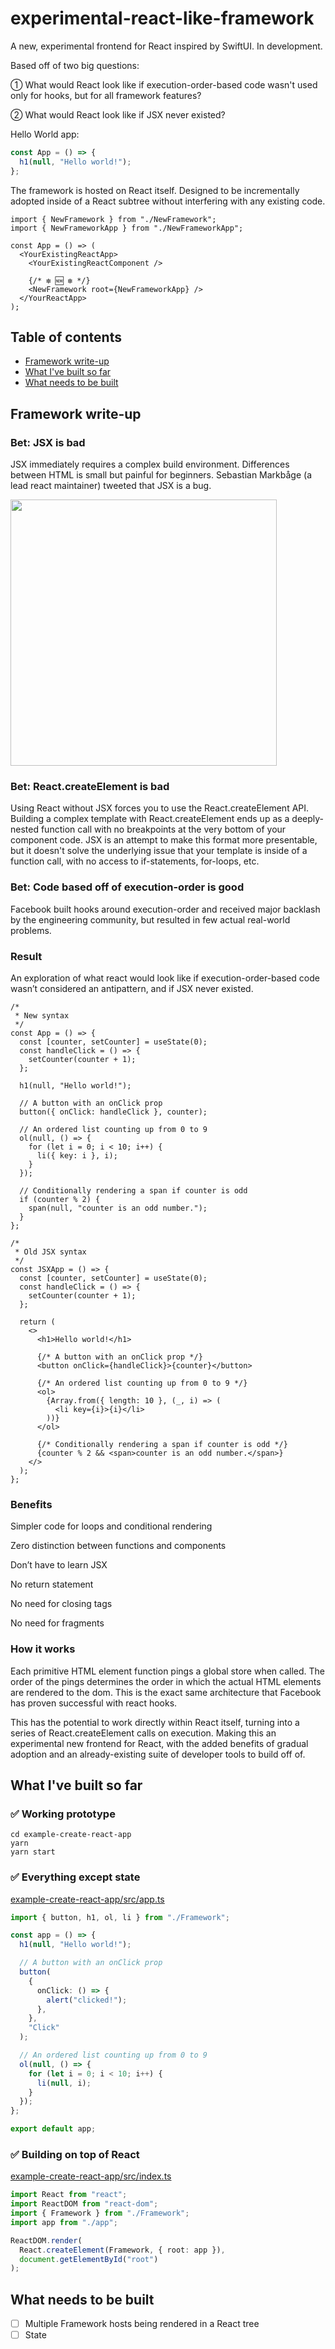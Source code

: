 # experimental-react-like-framework

A new, experimental frontend for React inspired by SwiftUI. In development.

Based off of two big questions:

① What would React look like if execution-order-based code wasn't used only for hooks, but for all framework features?

② What would React look like if JSX never existed?

Hello World app:

```ts
const App = () => {
  h1(null, "Hello world!");
};
```

The framework is hosted on React itself. Designed to be incrementally adopted inside of a React subtree without interfering with any existing code.

```tsx
import { NewFramework } from "./NewFramework";
import { NewFrameworkApp } from "./NewFrameworkApp";

const App = () => (
  <YourExistingReactApp>
    <YourExistingReactComponent />

    {/* ❇️ 🆕 ❇️ */}
    <NewFramework root={NewFrameworkApp} />
  </YourReactApp>
);
```

## Table of contents

- [Framework write-up](#framework-write-up)
- [What I've built so far](#what-ive-built-so-far)
- [What needs to be built](#what-needs-to-be-built)

## Framework write-up

### Bet: JSX is bad

JSX immediately requires a complex build environment. Differences between HTML is small but painful for beginners. Sebastian Markbåge (a lead react maintainer) tweeted that JSX is a bug.

<img width="426" src="https://user-images.githubusercontent.com/4934193/85815984-d5ace080-b71e-11ea-9231-8ee97584096b.png">

### Bet: React.createElement is bad

Using React without JSX forces you to use the React.createElement API. Building a complex template with React.createElement ends up as a deeply-nested function call with no breakpoints at the very bottom of your component code. JSX is an attempt to make this format more presentable, but it doesn't solve the underlying issue that your template is inside of a function call, with no access to if-statements, for-loops, etc.

### Bet: Code based off of execution-order is good

Facebook built hooks around execution-order and received major backlash by the engineering community, but resulted in few actual real-world problems.

### Result

An exploration of what react would look like if execution-order-based code wasn’t considered an antipattern, and if JSX never existed.

```tsx
/*
 * New syntax
 */
const App = () => {
  const [counter, setCounter] = useState(0);
  const handleClick = () => {
    setCounter(counter + 1);
  };

  h1(null, "Hello world!");

  // A button with an onClick prop
  button({ onClick: handleClick }, counter);

  // An ordered list counting up from 0 to 9
  ol(null, () => {
    for (let i = 0; i < 10; i++) {
      li({ key: i }, i);
    }
  });

  // Conditionally rendering a span if counter is odd
  if (counter % 2) {
    span(null, "counter is an odd number.");
  }
};

/*
 * Old JSX syntax
 */
const JSXApp = () => {
  const [counter, setCounter] = useState(0);
  const handleClick = () => {
    setCounter(counter + 1);
  };

  return (
    <>
      <h1>Hello world!</h1>

      {/* A button with an onClick prop */}
      <button onClick={handleClick}>{counter}</button>

      {/* An ordered list counting up from 0 to 9 */}
      <ol>
        {Array.from({ length: 10 }, (_, i) => (
          <li key={i}>{i}</li>
        ))}
      </ol>

      {/* Conditionally rendering a span if counter is odd */}
      {counter % 2 && <span>counter is an odd number.</span>}
    </>
  );
};
```

### Benefits

Simpler code for loops and conditional rendering

Zero distinction between functions and components

Don’t have to learn JSX

No return statement

No need for closing tags

No need for fragments

### How it works

Each primitive HTML element function pings a global store when called. The order of the pings determines the order in which the actual HTML elements are rendered to the dom. This is the exact same architecture that Facebook has proven successful with react hooks.

This has the potential to work directly within React itself, turning into a series of React.createElement calls on execution. Making this an experimental new frontend for React, with the added benefits of gradual adoption and an already-existing suite of developer tools to build off of.

## What I've built so far

### ✅ Working prototype

```
cd example-create-react-app
yarn
yarn start
```

### ✅ Everything except state

[example-create-react-app/src/app.ts](example-create-react-app/src/app.ts)

```ts
import { button, h1, ol, li } from "./Framework";

const app = () => {
  h1(null, "Hello world!");

  // A button with an onClick prop
  button(
    {
      onClick: () => {
        alert("clicked!");
      },
    },
    "Click"
  );

  // An ordered list counting up from 0 to 9
  ol(null, () => {
    for (let i = 0; i < 10; i++) {
      li(null, i);
    }
  });
};

export default app;
```

### ✅ Building on top of React

[example-create-react-app/src/index.ts](example-create-react-app/src/index.ts)

```ts
import React from "react";
import ReactDOM from "react-dom";
import { Framework } from "./Framework";
import app from "./app";

ReactDOM.render(
  React.createElement(Framework, { root: app }),
  document.getElementById("root")
);
```

## What needs to be built

- [ ] Multiple Framework hosts being rendered in a React tree
- [ ] State
